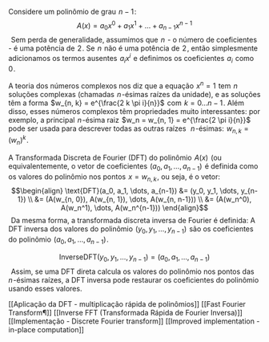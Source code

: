 
Considere um polinômio de grau  $n - 1$ :
$$A(x) = a_0 x^0 + a_1 x^1 + \dots + a_{n-1} x^{n-1}$$ 
Sem perda de generalidade, assumimos que  $n$  - o número de coeficientes - é uma potência de  $2$ . Se  $n$  não é uma potência de  $2$ , então simplesmente adicionamos os termos ausentes  $a_i x^i$  e definimos os coeficientes  $a_i$  como  $0$ .

A teoria dos números complexos nos diz que a equação  $x^n = 1$  tem  $n$  soluções complexas (chamadas  $n$ -ésimas raízes da unidade), e as soluções têm a forma  $w_{n, k} = e^{\frac{2 k \pi i}{n}}$  com  $k = 0 \dots n-1$ . Além disso, esses números complexos têm propriedades muito interessantes: por exemplo, a principal  $n$ -ésima raiz  $w_n = w_{n, 1} = e^{\frac{2 \pi i}{n}}$  pode ser usada para descrever todas as outras raízes  
$n$ -ésimas:  $w_{n, k} = (w_n)^k$ .

A Transformada Discreta de Fourier (DFT) do polinômio  $A(x)$  (ou equivalentemente, o vetor de coeficientes  $(a_0, a_1, \dots, a_{n-1})$  é definida como os valores do polinômio nos pontos  $x = w_{n, k}$ , ou seja, é o vetor:
$$\begin{align} \text{DFT}(a_0, a_1, \dots, a_{n-1}) &= (y_0, y_1, \dots, y_{n-1}) \\ &= (A(w_{n, 0}), A(w_{n, 1}), \dots, A(w_{n, n-1})) \\ &= (A(w_n^0), A(w_n^1), \dots, A(w_n^{n-1})) \end{align}$$ 
Da mesma forma, a transformada discreta inversa de Fourier é definida: A DFT inversa dos valores do polinômio  $(y_0, y_1, \dots, y_{n-1})$  são os coeficientes do polinômio  $(a_0, a_1, \dots, a_{n-1})$ .

$$\text{InverseDFT}(y_0, y_1, \dots, y_{n-1}) = (a_0, a_1, \dots, a_{n-1})$$ 
Assim, se uma DFT direta calcula os valores do polinômio nos pontos das  $n$ -ésimas raízes, a DFT inversa pode restaurar os coeficientes do polinômio usando esses valores.

[[Aplicação da DFT - multiplicação rápida de polinômios]]
[[Fast Fourier Transform¶]]
[[Inverse FFT (Transformada Rápida de Fourier Inversa)]]
[[Implementação - Discrete Fourier transform]]
[[Improved implementation - in-place computation]]
